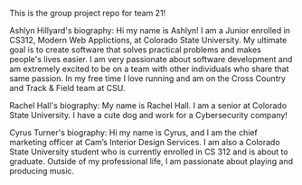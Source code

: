 This is the group project repo for team 21!

Ashlyn Hillyard's biography:
Hi my name is Ashlyn! I am a Junior enrolled in CS312, Modern Web Applictions, at Colorado State University. My ultimate goal is to create software that solves practical problems and makes people's lives easier. I am very passionate about software development and am extremely excited to be on a team with other individuals who share that same passion. In my free time I love running and am on the Cross Country and Track & Field team at CSU. 

Rachel Hall's biography:
My name is Rachel Hall. I am a senior at Colorado State University. I have a cute dog and work for a Cybersecurity company!

Cyrus Turner's biography: Hi my name is Cyrus, and I am the chief marketing officer at Cam’s Interior Design Services. I am also a Colorado State University student who is currently enrolled in CS 312 and is about to graduate. Outside of my professional life, I am passionate about playing and producing music. 
